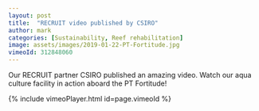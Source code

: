 ```yaml
---
layout: post
title:  "RECRUIT video published by CSIRO"
author: mark
categories: [Sustainability, Reef rehabilitation]
image: assets/images/2019-01-22-PT-Fortitude.jpg
vimeoId: 312848060
---
```

Our RECRUIT partner CSIRO published an amazing video. Watch our aqua culture facility in action aboard the PT Fortitude!

{% include vimeoPlayer.html id=page.vimeoId %}